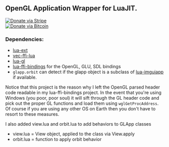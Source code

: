 ## OpenGL Application Wrapper for LuaJIT.

[![Donate via Stripe](https://img.shields.io/badge/Donate-Stripe-green.svg)](https://buy.stripe.com/00gbJZ0OdcNs9zi288)<br>
[![Donate via Bitcoin](https://img.shields.io/badge/Donate-Bitcoin-green.svg)](bitcoin:37fsp7qQKU8XoHZGRQvVzQVP8FrEJ73cSJ)<br>

### Dependencies:

- [lua-ext](https://github.com/thenumbernine/lua-ext)
- [vec-ffi-lua](https://github.com/thenumbernine/vec-ffi-lua)
- [lua-gl](https://github.com/thenumbernine/lua-gl)
- [lua-ffi-bindings](https://github.com/thenumbernine/lua-ffi-bindings) for the OpenGL, GLU, SDL bindings
- `glapp.orbit` can detect if the glapp object is a subclass of [lua-imguiapp](https://github.com/thenumbernine/lua-imguiapp) if available.

Notice that this project is the reason why I left the OpenGL parsed header code readable in my lua-ffi-bindings project.
In the event that you're using Windows (you poor, poor soul) it will sift through the GL header code and pick out the proper GL functions and load them using `wglGetProcAddress`.  
Of course if you are using any other OS on Earth then you don't have to resort to these measures.

I also added view.lua and orbit.lua to add behaviors to GLApp classes
- view.lua = View object, applied to the class via View.apply
- orbit.lua = function to apply orbit behavior

